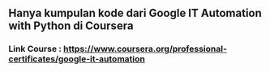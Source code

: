 ## Hanya kumpulan kode dari Google IT Automation with Python di Coursera
### Link Course : https://www.coursera.org/professional-certificates/google-it-automation
